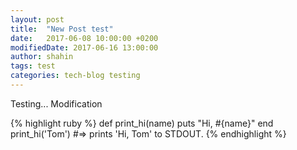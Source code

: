 ```yaml
---
layout: post
title:  "New Post test"
date:   2017-06-08 10:00:00 +0200
modifiedDate: 2017-06-16 13:00:00
author: shahin
tags: test
categories: tech-blog testing
---
```

Testing...
Modification

{% highlight ruby %}
def print_hi(name)
  puts "Hi, #{name}"
end
print_hi('Tom')
#=> prints 'Hi, Tom' to STDOUT.
{% endhighlight %}
